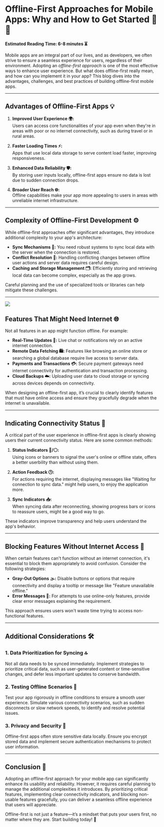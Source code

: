 
# Offline-First Approaches for Mobile Apps: Why and How to Get Started 🚀📱

**Estimated Reading Time: 6-8 minutes ⏳**

Mobile apps are an integral part of our lives, and as developers, we often strive to ensure a seamless experience for users, regardless of their environment. Adopting an *offline-first approach* is one of the most effective ways to enhance user experience. But what does offline-first really mean, and how can you implement it in your app? This blog dives into the advantages, challenges, and best practices of building offline-first mobile apps.

---

## Advantages of Offline-First Apps 💡

1. **Improved User Experience 🌍:**  
   Users can access core functionalities of your app even when they're in areas with poor or no internet connectivity, such as during travel or in rural areas.

2. **Faster Loading Times ⚡:**  
   Apps that use local data storage to serve content load faster, improving responsiveness.

3. **Enhanced Data Reliability 🛡️:**  
   By storing user inputs locally, offline-first apps ensure no data is lost due to sudden connection drops.

4. **Broader User Reach 🌐:**  
   Offline capabilities make your app more appealing to users in areas with unreliable internet infrastructure.

---

## Complexity of Offline-First Development ⚙️

While offline-first approaches offer significant advantages, they introduce additional complexity to your app's architecture:

- **Sync Mechanisms 🔄:** You need robust systems to sync local data with the server when the connection is restored.  
- **Conflict Resolution 🤔:** Handling conflicting changes between offline user actions and server data requires careful design.  
- **Caching and Storage Management 🗂️:** Efficiently storing and retrieving local data can become complex, especially as the app grows.

Careful planning and the use of specialized tools or libraries can help mitigate these challenges.

---
![](/blog/offline-first-apps/images/synchronization_completed.jpg)

## Features That Might Need Internet 🌐

Not all features in an app might function offline. For example:

- **Real-Time Updates 📡:** Live chat or notifications rely on an active internet connection.
- **Remote Data Fetching 🛍️:** Features like browsing an online store or searching a global database require live access to server data.
- **Payments and Transactions 💳:** Secure payment gateways need internet connectivity for authentication and transaction processing.
- **Cloud Backups ☁️:** Uploading user data to cloud storage or syncing across devices depends on connectivity.

When designing an offline-first app, it’s crucial to clearly identify features that must have online access and ensure they gracefully degrade when the internet is unavailable.

---

## Indicating Connectivity Status 📶

A critical part of the user experience in offline-first apps is clearly showing users their current connectivity status. Here are some common methods:

1. **Status Indicators 🔵/⚪:**  
   Using icons or banners to signal the user's online or offline state, offers a better userbility than without using them.

2. **Action Feedback 🕒:**  
   For actions requiring the internet, displaying messages like "Waiting for connection to sync data." might help users, to enjoy the application more.

3. **Sync Indicators 📥:**  
   When syncing data after reconnecting, showing progress bars or icons to reassure users, might be a good way to go.

These indicators improve transparency and help users understand the app's behavior.

---

## Blocking Features Without Internet Access 🚫

When certain features can't function without an internet connection, it's essential to block them appropriately to avoid confusion. Consider the following strategies:

- **Gray-Out Options 🌫️:** Disable buttons or options that require connectivity and display a tooltip or message like "Feature unavailable offline."
- **Error Messages 🚨:** For attempts to use online-only features, provide clear error messages explaining the requirement.

This approach ensures users won't waste time trying to access non-functional features.

---

## Additional Considerations 🛠️

### 1. **Data Prioritization for Syncing 🔝**
Not all data needs to be synced immediately. Implement strategies to prioritize critical data, such as user-generated content or time-sensitive changes, and defer less important updates to conserve bandwidth.

### 2. **Testing Offline Scenarios 🧪**
Test your app rigorously in offline conditions to ensure a smooth user experience. Simulate various connectivity scenarios, such as sudden disconnects or slow network speeds, to identify and resolve potential issues.

### 3. **Privacy and Security 🔐**
Offline-first apps often store sensitive data locally. Ensure you encrypt stored data and implement secure authentication mechanisms to protect user information.

---

## Conclusion 🎯

Adopting an offline-first approach for your mobile app can significantly enhance its usability and reliability. However, it requires careful planning to manage the additional complexities it introduces. By prioritizing critical features, implementing clear connectivity indicators, and blocking non-usable features gracefully, you can deliver a seamless offline experience that users will appreciate.

Offline-first is not just a feature—it’s a mindset that puts your users first, no matter where they are. Start building today! 💪